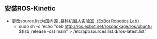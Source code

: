 ## 安装ROS-Kinetic

- 更改source.list为国内源 ,[易科机器人实验室（ExBot Robotics Lab）](http://blog.exbot.net/)
    - sudo sh -c 'echo "deb http://ros.exbot.net/rospackage/ros/ubuntu $(lsb_release -cs) main" > /etc/apt/sources.list.d/ros-latest.list'